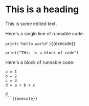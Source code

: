 # This is a heading

This is some edited text.

Here's a single line of runnable code:


`print('hello world')`{{execute}}

`print("THis is a block of code")`

Here's a block of runnable code:

```
a = 1
b = 2
c = 3
d = a + b + c

d
```{{execute}}
